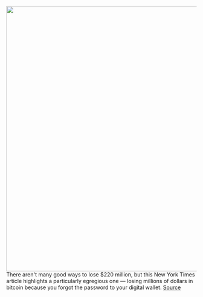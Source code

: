 <img src='https://cdn.vox-cdn.com/thumbor/_5e_eHWX0TVW-YMXZYtP6dK7sac=/0x0:1020x679/1200x800/filters:focal(430x296:592x458)/cdn.vox-cdn.com/uploads/chorus_image/image/68658419/20130520-07511828--btc.0.jpg' width='700px' /><br/>
There aren't many good ways to lose $220 million, but this New York Times article highlights a particularly egregious one — losing millions of dollars in bitcoin because you forgot the password to your digital wallet.
<a href='https://www.theverge.com/2021/1/12/22227535/nyt-bitcoin-millions-forgot-passwords-digital-wallet'> Source <a/>